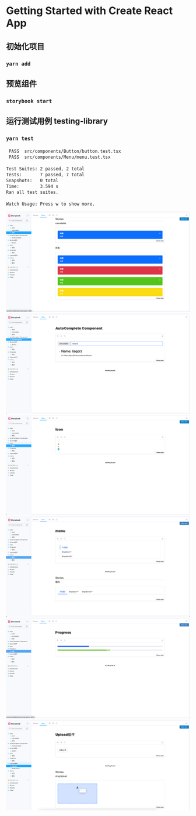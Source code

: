 # Getting Started with Create React App

## 初始化项目
### `yarn add`

## 预览组件

### `storybook start`


## 运行测试用例 testing-library

### `yarn test`

```
 PASS  src/components/Button/button.test.tsx
 PASS  src/components/Menu/menu.test.tsx

Test Suites: 2 passed, 2 total
Tests:       7 passed, 7 total
Snapshots:   0 total
Time:        3.594 s
Ran all test suites.

Watch Usage: Press w to show more.
```
![alert](source/Alert.png)
![AutoComplete](source/AutoComplete.png)
![Icon](source/icon.png)
![Menu](source/menu.png)
![Progress](source/progress.png)
![upload](source/upload.png)
